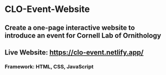 # CLO-Event-Website

## Create a one-page interactive website to introduce an event for Cornell Lab of Ornithology
## Live Website: https://clo-event.netlify.app/
### Framework: HTML, CSS, JavaScript
